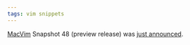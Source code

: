 ```yaml
---
tags: vim snippets
---
```


[MacVim](/wiki/MacVim) Snapshot 48 (preview release) was [just announced](http://groups.google.com/group/vim_mac/browse_thread/thread/9b07547a7e70905f?hl=en).
